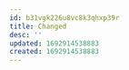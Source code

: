 ```yaml
---
id: b31vgk226u8vc8k3qhxp39r
title: Changed
desc: ''
updated: 1692914538883
created: 1692914538883
---
```

